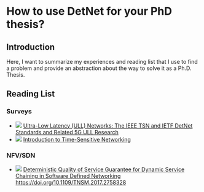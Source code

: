 # How to use DetNet for your PhD thesis?

## Introduction
Here, I want to summarize my experiences and reading list that I use to find a problem and provide an abstraction about the way to solve it as a Ph.D. Thesis.

## Reading List
### Surveys
- ![](https://img.shields.io/badge/status-in--progress-yellow?style=flat-square) [Ultra-Low Latency (ULL) Networks: The IEEE TSN and IETF DetNet Standards and Related 5G ULL Research](https://doi.org/10.1109/COMST.2018.2869350)
- ![](https://img.shields.io/badge/status-done-green?style=flat-square) [Introduction to Time-Sensitive Networking](https://doi.org/10.1109/MCOMSTD.2018.1700076)

### NFV/SDN
- ![](https://img.shields.io/badge/status-in--progress-yellow?style=flat-square) [Deterministic Quality of Service Guarantee for Dynamic Service Chaining in Software Defined Networking
]()https://doi.org/10.1109/TNSM.2017.2758328
